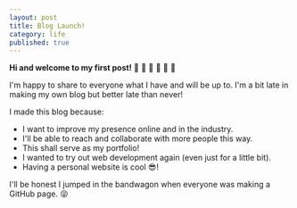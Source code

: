```yaml
---
layout: post
title: Blog Launch!
category: life
published: true
---
```


**Hi and welcome to my first post!** :tada: :confetti_ball: :tada: :confetti_ball: :tada: :confetti_ball: 

I'm happy to share to everyone what I have and will be up to. I'm a bit late in making my own blog but better late than never!

I made this blog because:

- I want to improve my presence online and in the industry.
- I'll be able to reach and collaborate with more people this way.
- This shall serve as my portfolio!
- I wanted to try out web development again (even just for a little bit).
- Having a personal website is cool :sunglasses:!

I'll be honest I jumped in the bandwagon when everyone was making a GitHub page. :stuck_out_tongue_closed_eyes: